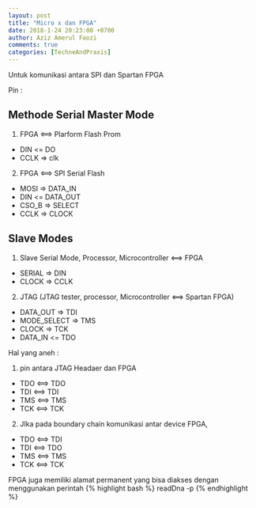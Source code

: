 ```yaml
---
layout: post
title: "Micro x dan FPGA"
date: 2018-1-24 20:23:00 +0700
author: Aziz Amerul Faozi
comments: true
categories: [TechneAndPraxis]
---
```

Untuk komunikasi antara SPI dan Spartan FPGA

Pin :

## Methode Serial Master Mode


1. FPGA   <==>     Plarform Flash Prom
- DIN  <= DO
- CCLK => clk
2. FPGA <==> SPI Serial Flash
- MOSI => DATA_IN
- DIN <= DATA_OUT
- CSO_B => SELECT
- CCLK => CLOCK

## Slave Modes
1. Slave Serial Mode, Processor, Microcontroller <==> FPGA
- SERIAL => DIN
- CLOCK => CCLK
2. JTAG (JTAG tester, processor, Microcontroller <==> Spartan FPGA)
- DATA_OUT => TDI
- MODE_SELECT => TMS
- CLOCK => TCK
- DATA_IN <= TDO


Hal yang aneh :
1. pin antara JTAG Headaer dan FPGA
- TDO <==> TDO
- TDI <==> TDI
- TMS <==> TMS
- TCK <==> TCK
2. JIka pada boundary chain komunikasi antar device FPGA, 
- TDO <==> TDI
- TDI <==> TDO
- TMS <==> TMS
- TCK <==> TCK


FPGA juga memiliki alamat permanent yang bisa diakses dengan menggunakan perintah
{% highlight bash %}
 readDna -p <position>
{% endhighlight %}

